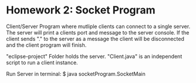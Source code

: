 # Homework 2: Socket Program

Client/Server Program where mutliple clients can connect to a single
server. The server will print a clients port and  message to the server console.
If the client sends "." to the server as a message the client will be disconnected and the client program will finish.

"eclipse-project" Folder holds the server. 
"Client.java" is an independent script to run a client instance.

Run Server in terminal: 
$ java socketProgram.SocketMain
